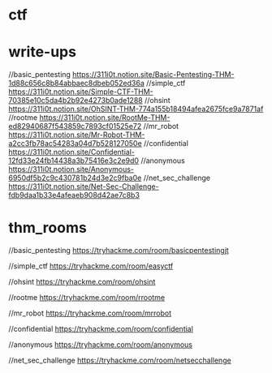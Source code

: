 # ctf

# write-ups

//basic_pentesting 
https://311i0t.notion.site/Basic-Pentesting-THM-1d88c656c8b84abbaec8dbeb052ed36a
//simple_ctf 
https://311i0t.notion.site/Simple-CTF-THM-70385e10c5da4b2b92e4273b0ade1288
//ohsint 
https://311i0t.notion.site/OhSINT-THM-774a155b18494afea2675fce9a7871af
//rootme 
https://311i0t.notion.site/RootMe-THM-ed82940687f543859c7893cf01525e72
//mr_robot
https://311i0t.notion.site/Mr-Robot-THM-a2cc3fb78ac54283a04d7b528127050e
//confidential
https://311i0t.notion.site/Confidential-12fd33e24fb14438a3b75416e3c2e9d0
//anonymous
https://311i0t.notion.site/Anonymous-6950df5b2c9c430781b24d3e2c9fba0e
//net_sec_challenge
https://311i0t.notion.site/Net-Sec-Challenge-fdb9daa1b33e4afeaeb908d42ae7c8b3

# thm_rooms

//basic_pentesting
https://tryhackme.com/room/basicpentestingjt

//simple_ctf
https://tryhackme.com/room/easyctf

//ohsint
https://tryhackme.com/room/ohsint

//rootme
https://tryhackme.com/room/rrootme

//mr_robot
https://tryhackme.com/room/mrrobot

//confidential
https://tryhackme.com/room/confidential

//anonymous
https://tryhackme.com/room/anonymous

//net_sec_challenge
https://tryhackme.com/room/netsecchallenge
